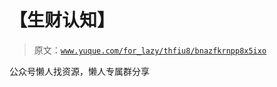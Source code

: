 # 【生财认知】

> 原文：[`www.yuque.com/for_lazy/thfiu8/bnazfkrnpp8x5ixo`](https://www.yuque.com/for_lazy/thfiu8/bnazfkrnpp8x5ixo)



公众号懒人找资源，懒人专属群分享